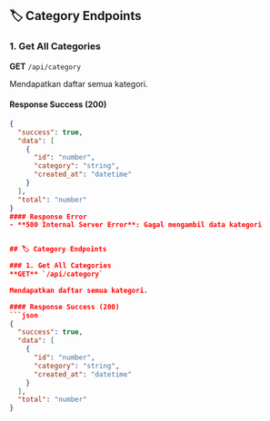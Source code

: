 ## 🏷️ Category Endpoints

### 1. Get All Categories
**GET** `/api/category`

Mendapatkan daftar semua kategori.

#### Response Success (200)
```json
{
  "success": true,
  "data": [
    {
      "id": "number",
      "category": "string",
      "created_at": "datetime"
    }
  ],
  "total": "number"
}
#### Response Error
- **500 Internal Server Error**: Gagal mengambil data kategori


## 🏷️ Category Endpoints

### 1. Get All Categories
**GET** `/api/category`

Mendapatkan daftar semua kategori.

#### Response Success (200)
```json
{
  "success": true,
  "data": [
    {
      "id": "number",
      "category": "string",
      "created_at": "datetime"
    }
  ],
  "total": "number"
}
```